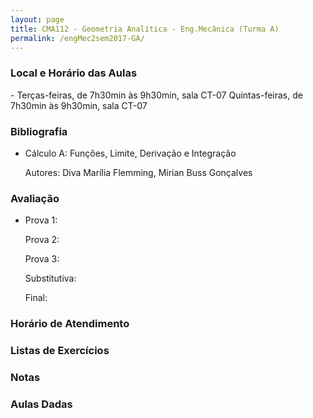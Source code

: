 ```yaml
---
layout: page
title: CMA112 - Geometria Analítica - Eng.Mecânica (Turma A)
permalink: /engMec2sem2017-GA/
---
```


<h3>Local e Horário das Aulas</h3>
- Terças-feiras, de 7h30min às 9h30min, sala CT-07
  Quintas-feiras, de 7h30min às 9h30min, sala CT-07

<h3>Bibliografia</h3>

- Cálculo A: Funções, Limite, Derivação e Integração 
	
  Autores: Diva Marília Flemming, Mirian Buss Gonçalves

<h3>Avaliação</h3>

- Prova 1: 
  
  Prova 2: 
  
  Prova 3:
  
  Substitutiva:
  
  Final:

<h3>Horário de Atendimento</h3>

<h3>Listas de Exercícios</h3>

<h3>Notas</h3>

<h3>Aulas Dadas</h3>
